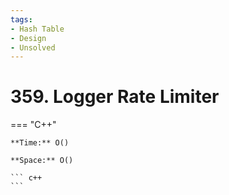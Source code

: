 ```yaml
---
tags:
- Hash Table
- Design
- Unsolved
---
```



# 359. Logger Rate Limiter

=== "C++"

    **Time:** O()

    **Space:** O()

    ``` c++
    ```
